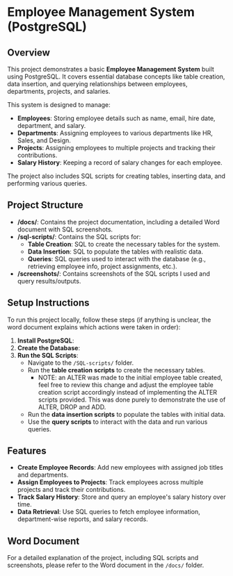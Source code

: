 # Employee Management System (PostgreSQL)

## Overview

This project demonstrates a basic **Employee Management System** built using PostgreSQL. It covers essential database concepts like table creation, data insertion, and querying relationships between employees, departments, projects, and salaries.

This system is designed to manage:
- **Employees**: Storing employee details such as name, email, hire date, department, and salary.
- **Departments**: Assigning employees to various departments like HR, Sales, and Design.
- **Projects**: Assigning employees to multiple projects and tracking their contributions.
- **Salary History**: Keeping a record of salary changes for each employee.

The project also includes SQL scripts for creating tables, inserting data, and performing various queries.

## Project Structure

- **/docs/**: Contains the project documentation, including a detailed Word document with SQL screenshots.
- **/sql-scripts/**: Contains the SQL scripts for:
  - **Table Creation**: SQL to create the necessary tables for the system.
  - **Data Insertion**: SQL to populate the tables with realistic data.
  - **Queries**: SQL queries used to interact with the database (e.g., retrieving employee info, project assignments, etc.).
- **/screenshots/**: Contains screenshots of the SQL scripts I used and query results/outputs.

## Setup Instructions

To run this project locally, follow these steps (if anything is unclear, the word document explains which actions 
were taken in order):

1. **Install PostgreSQL**: 
2. **Create the Database**:
3. **Run the SQL Scripts**:
   - Navigate to the `/SQL-scripts/` folder.
   - Run the **table creation scripts** to create the necessary tables.
     - NOTE: an ALTER was made to the initial employee table created, feel free to review this change and adjust the employee table creation script accordingly instead of implementing the ALTER scripts provided. This was done purely to demonstrate the use of ALTER, DROP and ADD.
   - Run the **data insertion scripts** to populate the tables with initial data.
   - Use the **query scripts** to interact with the data and run various queries.

## Features

- **Create Employee Records**: Add new employees with assigned job titles and departments.
- **Assign Employees to Projects**: Track employees across multiple projects and track their contributions.
- **Track Salary History**: Store and query an employee's salary history over time.
- **Data Retrieval**: Use SQL queries to fetch employee information, department-wise reports, and salary records.

## Word Document

For a detailed explanation of the project, including SQL scripts and screenshots, please refer to the Word document in the `/docs/` folder.